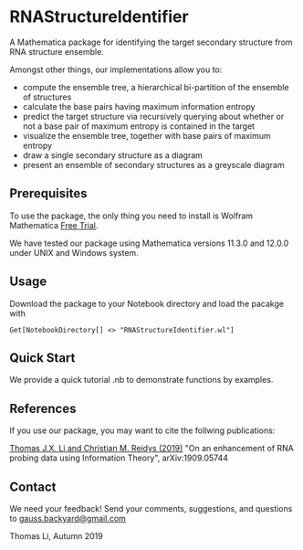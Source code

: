 # RNAStructureIdentifier
A Mathematica package for identifying the target secondary structure from RNA structure ensemble.

Amongst other things, our implementations allow you to:

- compute the ensemble tree, a hierarchical bi-partition of the ensemble of structures
- calculate the base pairs having maximum information entropy
- predict the target structure via recursively querying about whether or not
	a base pair of maximum entropy is contained in the target
- visualize the ensemble tree, together with base pairs of maximum entropy
- draw a single secondary structure as a diagram
- present an ensemble of secondary structures as a greyscale diagram

## Prerequisites

To use the package, the only thing you need to install is Wolfram Mathematica [Free Trial](https://www.wolfram.com/mathematica/trial/).

We have tested our package using Mathematica versions 11.3.0 and 12.0.0 under UNIX and Windows system.

## Usage
Download the package to your Notebook directory and load the pacakge with
```
Get[NotebookDirectory[] <> "RNAStructureIdentifier.wl"]
```

## Quick Start

We provide a quick tutorial .nb to demonstrate functions by examples.


## References

If you use our package, you may want to cite the follwing publications:

[Thomas J.X. Li and Christian M. Reidys (2019)](http://arxiv.org/abs/1909.05744)
"On an enhancement of RNA probing data using Information Theory", arXiv:1909.05744


## Contact

We need your feedback! Send your comments, suggestions, and questions to
gauss.backyard@gmail.com

Thomas Li, Autumn 2019
